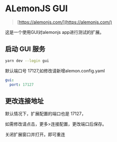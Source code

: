 # ALemonJS GUI

> [https://alemonjs.com/](https://alemonjs.com/)

这是一个使用GUI对alemonjs app进行测试的扩展。

## 启动 GUI 服务

```sh
yarn dev --login gui
```

默认端口号 17127,如修改请新增alemon.config.yaml

```yaml
gui:
  port: 17127
```

## 更改连接地址

默认情况下，扩展配置的端口也是 17127，

如需修改请点击，更多>连接配置，更改端口后保存。

关闭扩展窗口并打开。即可重连
